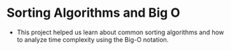 
# Sorting Algorithms and Big O
- This project helped us learn about common sorting algorithms and how to analyze time complexity using the Big-O notation.
